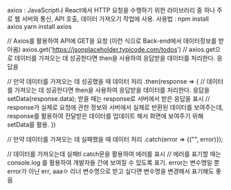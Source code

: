 axios :
    JavaScript나 React에서 HTTP 요청을 수행하기 위한 라이브러리 중 하나
    주로 웹 서버와 통신, API 호출, 데이터 가져오기 작업에 사용.
        사용법 : npm install axios
                 yarn install axios


 // Axios를 활용하여 API에 GET을 요청 (이런 식으로 Back-end에서 데이터정보를 받아옴)
axios.get('https://jsonplaceholder.typicode.com/todos') // axios.get으로 데이터를 가져오는 데 성공한다면 then을 사용하여 응답받을 데이터를 처리한다. 응답을 
        
// 만약 데이터를 가져오는 데 성공했을 때 데이터 처리
.then(response => { // 데이터를 가져오는 데 성공한다면 then을 사용하여 응답받을 데이터를 처리한다. 응답을
    setData(response.data); 받을 때는 response로 서버에서 받은 응답을 표시 // response가 실제로 요청에 관한 정보와 서버에서 실제로 반환된 데이터를 보여주는데, response를 활용하여 전달받은 데이터를 업데이트 해서 화면에 보여주기 위해 setData를 활용.
})

// 만약 데이터를 가져오는 데 실패했을 때 데이터 처리
.catch(error => {("", error)});

// 데이터를 가져오는데 실패tl catch문을 활용하여 에러를 표시
// 에러를 표기할 때는 console.log 를 활용하여 개발자들 간에 보여질 수 있도록 표기. error는 변수명일 뿐 error가 아닌 err, aaaㅇ 리너 변수명으로 받고 싶다면 변수명을 변경해서 표기해도 좋음
